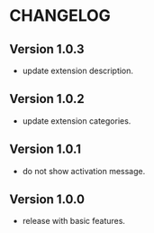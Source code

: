 # CHANGELOG

## Version 1.0.3

* update extension description.

## Version 1.0.2

* update extension categories.

## Version 1.0.1

* do not show activation message.

## Version 1.0.0

* release with basic features.
